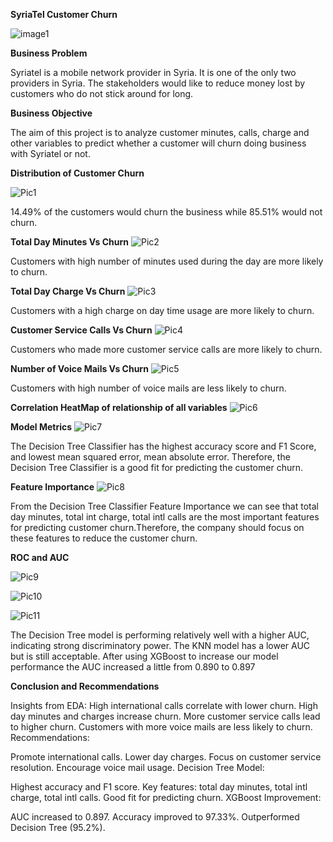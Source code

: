 **SyriaTel Customer Churn**

![image1](https://github.com/BedanNjoroge/SyriaTel_Customer_Churn/assets/118848352/6895f25d-96f8-4ad9-b143-d6256b387c4e)


**Business Problem**

Syriatel is a mobile network provider in Syria. It is one of the only two providers in Syria. The stakeholders would like to reduce money lost by customers who do not stick around for long.

**Business Objective**

The aim of this project is to analyze customer minutes, calls, charge and other variables to predict whether a customer will churn doing business with Syriatel or not.

**Distribution of Customer Churn**

![Pic1](https://github.com/BedanNjoroge/SyriaTel_Customer_Churn/assets/118848352/920531c9-aa29-465f-9639-82e8165bccf6)

14.49% of the customers would churn the business while 85.51% would not churn.

**Total Day Minutes Vs Churn**
![Pic2](https://github.com/BedanNjoroge/SyriaTel_Customer_Churn/assets/118848352/f297ee2d-e29d-44a0-bb18-c5ef4cdc8299)

Customers with high number of minutes used during the day are more likely to churn.

**Total Day Charge Vs Churn**
![Pic3](https://github.com/BedanNjoroge/SyriaTel_Customer_Churn/assets/118848352/9d82ce6a-a1aa-4dfa-9483-5b4abb1a1131)

Customers with a high charge on day time usage are more likely to churn. 

**Customer Service Calls Vs Churn**
![Pic4](https://github.com/BedanNjoroge/SyriaTel_Customer_Churn/assets/118848352/083b6e85-bdb6-4a5b-b216-4be80fba6426)

Customers who made more customer service calls are more likely to churn.

**Number of Voice Mails Vs Churn**
![Pic5](https://github.com/BedanNjoroge/SyriaTel_Customer_Churn/assets/118848352/49f78584-80c1-4f61-b189-604fb8d1a121)

Customers with high number of voice mails are less likely to churn.

**Correlation HeatMap of relationship of all variables**
![Pic6](https://github.com/BedanNjoroge/SyriaTel_Customer_Churn/assets/118848352/474ca558-a572-4c35-a259-9cc739b46c91)


**Model Metrics**
![Pic7](https://github.com/BedanNjoroge/SyriaTel_Customer_Churn/assets/118848352/7125ba03-1cd2-4a84-b865-a5eeca508f09)

The Decision Tree Classifier has the highest accuracy score and F1 Score, and lowest mean squared error, mean absolute error. Therefore, the Decision Tree Classifier is a good fit for predicting the customer churn.

**Feature Importance**
![Pic8](https://github.com/BedanNjoroge/SyriaTel_Customer_Churn/assets/118848352/a4376484-9e4a-4578-8e0b-09129a7b0a45)

From the Decision Tree Classifier Feature Importance we can see that total day minutes, total int charge, total intl calls are the most important features for predicting customer churn.Therefore, the company should focus on these features to reduce the customer churn.

**ROC and AUC**

![Pic9](https://github.com/BedanNjoroge/SyriaTel_Customer_Churn/assets/118848352/0061118c-3160-4c74-a5cd-3d1e8d5c73bb)

![Pic10](https://github.com/BedanNjoroge/SyriaTel_Customer_Churn/assets/118848352/6c3d983b-4bc1-4ade-96a2-71e2a59a24b1)

![Pic11](https://github.com/BedanNjoroge/SyriaTel_Customer_Churn/assets/118848352/af0f64c9-82a6-41b9-a657-33438abe4082)


The Decision Tree model is performing relatively well with a higher AUC, indicating strong discriminatory power. The KNN model has a lower AUC but is still acceptable. After using XGBoost to increase our model performance the AUC increased a little from 0.890 to 0.897

**Conclusion and Recommendations**

Insights from EDA:
High international calls correlate with lower churn.
High day minutes and charges increase churn.
More customer service calls lead to higher churn.
Customers with more voice mails are less likely to churn.
Recommendations:

Promote international calls.
Lower day charges.
Focus on customer service resolution.
Encourage voice mail usage.
Decision Tree Model:

Highest accuracy and F1 score.
Key features: total day minutes, total intl charge, total intl calls.
Good fit for predicting churn.
XGBoost Improvement:

AUC increased to 0.897.
Accuracy improved to 97.33%.
Outperformed Decision Tree (95.2%).

